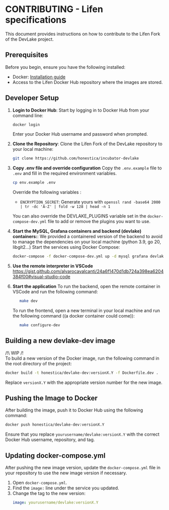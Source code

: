 # CONTRIBUTING - Lifen specifications

This document provides instructions on how to contribute to the Lifen Fork of the DevLake project.

## Prerequisites

Before you begin, ensure you have the following installed:
- Docker: [Installation guide](https://docs.docker.com/get-docker/)
- Access to the Lifen Docker Hub repository where the images are stored.

## Developer Setup

1. **Login to Docker Hub**:
   Start by logging in to Docker Hub from your command line:
   ```bash
   docker login
   ```
   Enter your Docker Hub username and password when prompted.

2. **Clone the Repository**:
    Clone the Lifen Fork of the DevLake repository to your local machine:
    ```bash
    git clone https://github.com/honestica/incubator-devlake
    ```

3. **Copy .env file and override configuration**
    Copy the `.env.example` file to `.env` and fill in the required environment variables.
    ```bash
    cp env.example .env
    ```
    Override the following variables :
    - `ENCRYPTION_SECRET`: Generate yours with `openssl rand -base64 2000 | tr -dc 'A-Z' | fold -w 128 | head -n 1`

    You can also override the DEVLAKE_PLUGINS variable set in the `docker-compose-dev.yml` file to add or remove the plugins you want to use.

4. **Start the MySQL, Grafana containers and backend (devlake) containers:**:
    We provided a containered version of the backend to avoid to manage the dependencies on your local machine (python 3.9, go 20, libgit2...)
    Start the services using Docker Compose:
    ```bash
    docker-compose -f docker-compose-dev.yml up -d mysql grafana devlake
    ```

5. **Use the remote interpreter in VSCode**
    https://gist.github.com/alvarocavalcanti/24a6f1470d1db724a398ea6204384f00#visual-studio-code


6. **Start the application**
    To run the backend, open the remote container in VSCode and run the following command:
    ```bash
       make dev
    ```

    To run the frontend, open a new terminal in your local machine and run the following command ((a docker container could come)):
    ```bash
       make configure-dev
    ```

## Building a new devlake-dev image

/!\ WIP /!\
To build a new version of the Docker image, run the following command in the root directory of the project:

```bash
docker build -t honestica/devlake-dev:versionX.Y -f Dockerfile.dev .
```
Replace `versionX.Y` with the appropriate version number for the new image.

## Pushing the Image to Docker
After building the image, push it to Docker Hub using the following command:

```bash
docker push honestica/devlake-dev:versionX.Y
```

Ensure that you replace `yourusername/devlake:versionX.Y` with the correct Docker Hub username, repository, and tag.

## Updating docker-compose.yml

After pushing the new image version, update the `docker-compose.yml` file in your repository to use the new image version if necessary.

1. Open `docker-compose.yml`.
2. Find the `image:` line under the service you updated.
3. Change the tag to the new version:
   ```yaml
   image: yourusername/devlake:versionX.Y
   ```
